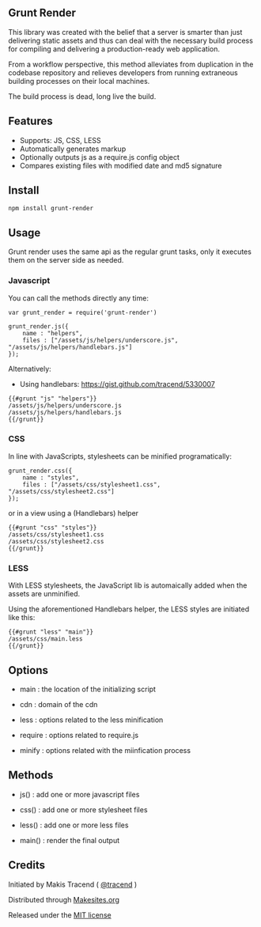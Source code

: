 ## Grunt Render

This library was created with the belief that a server is smarter than just delivering static assets and thus can deal with the necessary build process for compiling and delivering a production-ready web application.

From a workflow perspective, this method alleviates from duplication in the codebase repository and relieves developers from running extraneous building processes on their local machines.

The build process is dead, long live the build.


## Features

* Supports: JS, CSS, LESS
* Automatically generates markup
* Optionally outputs js as a require.js config object
* Compares existing files with modified date and md5 signature


## Install

```
npm install grunt-render
```


## Usage

Grunt render uses the same api as the regular grunt tasks, only it executes them on the server side as needed.

### Javascript

You can call the methods directly any time:

```
var grunt_render = require('grunt-render')

grunt_render.js({
	name : "helpers",
	files : ["/assets/js/helpers/underscore.js", "/assets/js/helpers/handlebars.js"]
});
```

Alternatively:

* Using handlebars:  https://gist.github.com/tracend/5330007
```
{{#grunt "js" "helpers"}}
/assets/js/helpers/underscore.js
/assets/js/helpers/handlebars.js
{{/grunt}}
```

### CSS

In line with JavaScripts, stylesheets can be minified programatically:

```
grunt_render.css({
	name : "styles",
	files : ["/assets/css/stylesheet1.css", "/assets/css/stylesheet2.css"]
});
```

or in a view using a (Handlebars) helper

```
{{#grunt "css" "styles"}}
/assets/css/stylesheet1.css
/assets/css/stylesheet2.css
{{/grunt}}
```

### LESS

With LESS stylesheets, the JavaScript lib is automaically added when the assets are unminified.

Using the aforementioned Handlebars helper, the LESS styles are initiated like this:

```
{{#grunt "less" "main"}}
/assets/css/main.less
{{/grunt}}
```


## Options

* main : the location of the initializing script

* cdn : domain of the cdn

* less : options related to the less minification

* require : options related to require.js

* minify : options related with the miinfication process


## Methods

* js() : add one or more javascript files

* css() : add one or more stylesheet files

* less() : add one or more less files

* main() : render the final output


## Credits

Initiated by Makis Tracend ( [@tracend](http://github.com/tracend) )

Distributed through [Makesites.org](http://makesites.org/)

Released under the [MIT license](http://makesites.org/licenses/MIT)
